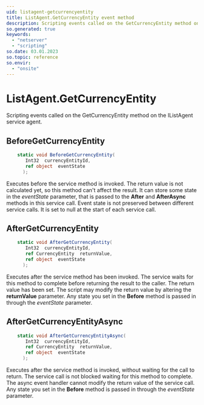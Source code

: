 ```yaml
---
uid: listagent-getcurrencyentity
title: ListAgent.GetCurrencyEntity event method
description: Scripting events called on the GetCurrencyEntity method on the ListAgent service agent.
so.generated: true
keywords:
  - "netserver"
  - "scripting"
so.date: 03.01.2023
so.topic: reference
so.envir:
  - "onsite"
---
```

# ListAgent.GetCurrencyEntity

Scripting events called on the <see cref='M:SuperOffice.CRM.Services.IListAgent.GetCurrencyEntity'>GetCurrencyEntity</see> method on the <see cref='IListAgent'>IListAgent</see>  service agent.

## BeforeGetCurrencyEntity
```cs
    static void BeforeGetCurrencyEntity(
       Int32  currencyEntityId,
       ref object  eventState
      );
```
Executes before the service method is invoked.
The return value is not calculated yet, so this method can't affect the result.
It can store some state in the *eventState* parameter, that is passed to the **After** and **AfterAsync** methods in this service call.
Event state is not preserved between different service calls. It is set to null at the start of each service call.
## AfterGetCurrencyEntity
```cs
    static void AfterGetCurrencyEntity(
       Int32  currencyEntityId,
       ref CurrencyEntity  returnValue,
       ref object  eventState
      );
```
Executes after the service method has been invoked. The service waits for this method to complete before returning the result to the caller.
The return value has been set. The script may modify the return value by altering the **returnValue** parameter.
Any state you set in the **Before** method is passed in through the *eventState* parameter.
## AfterGetCurrencyEntityAsync
```cs
    static void AfterGetCurrencyEntityAsync(
       Int32  currencyEntityId,
       ref CurrencyEntity  returnValue,
       ref object  eventState
      );
```
Executes after the service method is invoked, without waiting for the call to return.
The service call is not blocked waiting for this method to complete.
The async event handler cannot modify the return value of the service call.
Any state you set in the **Before** method is passed in through the *eventState* parameter.

